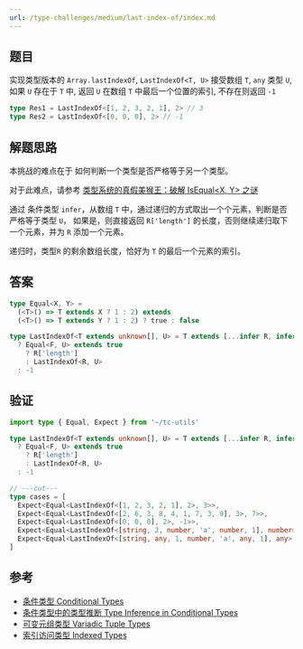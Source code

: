 ```yaml
---
url: /type-challenges/medium/last-index-of/index.md
---
```

## 题目

实现类型版本的 `Array.lastIndexOf`, `LastIndexOf<T, U>` 接受数组 `T`, `any` 类型 `U`, 如果 `U` 存在于 `T` 中,
返回 `U` 在数组 `T` 中最后一个位置的索引, 不存在则返回 `-1`

```ts
type Res1 = LastIndexOf<[1, 2, 3, 2, 1], 2> // 3
type Res2 = LastIndexOf<[0, 0, 0], 2> // -1
```

## 解题思路

本挑战的难点在于 如何判断一个类型是否严格等于另一个类型。

对于此难点，请参考 [类型系统的真假美猴王：破解 IsEqual\<X, Y> 之谜](../../../1.前端/12.TypeScript/isEqual.md)

通过 条件类型 `infer`，从数组 `T` 中，通过递归的方式取出一个个元素，判断是否严格等于类型 `U`，
如果是，则直接返回 `R['length']` 的长度，否则继续递归取下一个元素，并为 `R` 添加一个元素。

递归时，类型`R` 的剩余数组长度，恰好为 `T` 的最后一个元素的索引。

## 答案

```ts
type Equal<X, Y> =
  (<T>() => T extends X ? 1 : 2) extends
  (<T>() => T extends Y ? 1 : 2) ? true : false

type LastIndexOf<T extends unknown[], U> = T extends [...infer R, infer F]
  ? Equal<F, U> extends true
    ? R['length']
    : LastIndexOf<R, U>
  : -1
```

## 验证

```ts twoslash
import type { Equal, Expect } from '~/tc-utils'

type LastIndexOf<T extends unknown[], U> = T extends [...infer R, infer F]
  ? Equal<F, U> extends true
    ? R['length']
    : LastIndexOf<R, U>
  : -1

// ---cut---
type cases = [
  Expect<Equal<LastIndexOf<[1, 2, 3, 2, 1], 2>, 3>>,
  Expect<Equal<LastIndexOf<[2, 6, 3, 8, 4, 1, 7, 3, 9], 3>, 7>>,
  Expect<Equal<LastIndexOf<[0, 0, 0], 2>, -1>>,
  Expect<Equal<LastIndexOf<[string, 2, number, 'a', number, 1], number>, 4>>,
  Expect<Equal<LastIndexOf<[string, any, 1, number, 'a', any, 1], any>, 5>>,
]
```

## 参考

* [条件类型 Conditional Types](https://www.typescriptlang.org/docs/handbook/2/conditional-types.html)
* [条件类型中的类型推断 Type Inference in Conditional Types](https://www.typescriptlang.org/docs/handbook/2/conditional-types.html#inferring-within-conditional-types)
* [可变元组类型 Variadic Tuple Types](https://www.typescriptlang.org/docs/handbook/release-notes/typescript-4-0.html#variadic-tuple-types)
* [索引访问类型 Indexed Types](https://www.typescriptlang.org/docs/handbook/2/indexed-access-types.html)
